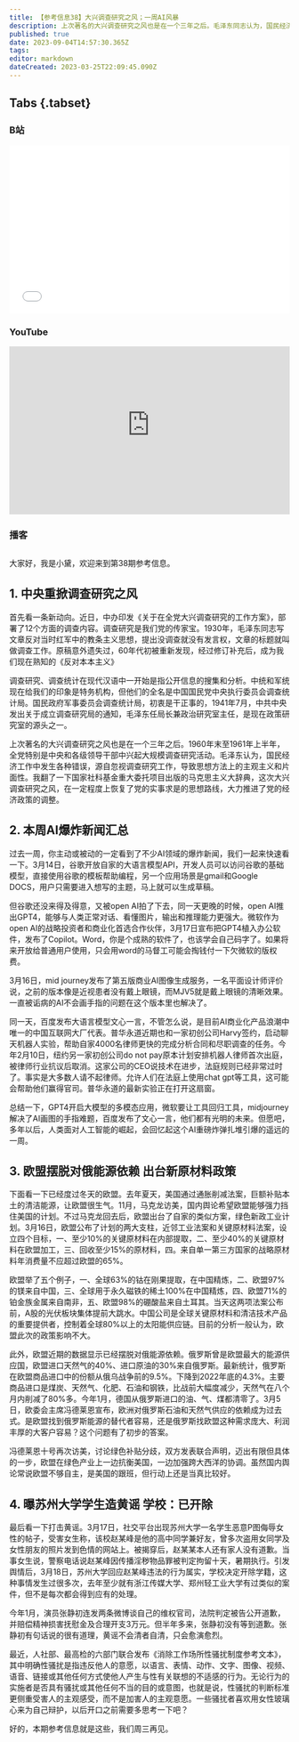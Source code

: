 ```yaml
---
title: 【参考信息38】大兴调查研究之风；一周AI风暴
description: 上次著名的大兴调查研究之风也是在一个三年之后。毛泽东同志认为，国民经济工作中发生各种错误，源自忽视调查研究工作，导致思想方法上的主观主义和片面性。上周，AI领域都是爆炸性新闻，GPT-4开启大模型的多模态应用，微软要让word自己码字，Midjourney解决了AI画图的手指难题，百度发布了“文心一言”，他们都有光明的未来……但愿吧。多年以后，人类面对人工智能的崛起，将会回忆起AI重磅炸弹扎堆引爆的一周。
published: true
date: 2023-09-04T14:57:30.365Z
tags: 
editor: markdown
dateCreated: 2023-03-25T22:09:45.090Z
---
```


## Tabs {.tabset}
### B站
<div style="position: relative; padding: 30% 45%;">
<iframe style="position: absolute; width: 100%; height: 100%; left: 0; top: 0;" src="//player.bilibili.com/player.html?&bvid=BV1GV4y1R7uf&page=1&as_wide=1&high_quality=1&danmaku=1&autoplay=0" scrolling="no" border="0" frameborder="no" framespacing="0" allowfullscreen="true"></iframe>
</div>

### YouTube
<div style="position: relative; padding: 30% 45%;">
<iframe style="position: absolute; top: 0; left: 0; width: 100%; height: 100%;" src="https://www.youtube-nocookie.com/embed/b6r1Dn_Az3k" title="YouTube video player" frameborder="0" allow="accelerometer; autoplay; clipboard-write; encrypted-media; gyroscope; picture-in-picture" allowfullscreen></iframe>
</div>
  
### 播客
<div class="podcast-player"></div>

## 

大家好，我是小黛，欢迎来到第38期参考信息。

## 1. 中央重掀调查研究之风

首先看一条新动向。近日，中办印发《关于在全党大兴调查研究的工作方案》，部署了12个方面的调查内容。调查研究是我们党的传家宝。1930年，毛泽东同志写文章反对当时红军中的教条主义思想，提出没调查就没有发言权，文章的标题就叫做调查工作。原稿意外遗失过，60年代初被重新发现，经过修订补充后，成为我们现在熟知的《反对本本主义》

调查研究、调查统计在现代汉语中一开始是指公开信息的搜集和分析。中统和军统现在给我们的印象是特务机构，但他们的全名是中国国民党中央执行委员会调查统计局。国民政府军事委员会调查统计局，初衷是干正事的，1941年7月，中共中央发出关于成立调查研究局的通知，毛泽东任局长兼政治研究室主任，是现在政策研究室的源头之一。

上次著名的大兴调查研究之风也是在一个三年之后。1960年末至1961年上半年，全党特别是中央和各级领导干部中兴起大规模调查研究活动。毛泽东认为，国民经济工作中发生各种错误，源自忽视调查研究工作，导致思想方法上的主观主义和片面性。我翻了一下国家社科基金重大委托项目出版的马克思主义大辞典，这次大兴调查研究之风，在一定程度上恢复了党的实事求是的思想路线，大力推进了党的经济政策的调整。

## 2. 本周AI爆炸新闻汇总

过去一周，你主动或被动的一定看到了不少AI领域的爆炸新闻，我们一起来快速看一下。3月14日，谷歌开放自家的大语言模型API，开发人员可以访问谷歌的基础模型，直接使用谷歌的模板帮助编程，另一个应用场景是gmail和Google DOCS，用户只需要进入想写的主题，马上就可以生成草稿。

但谷歌还没来得及得意，又被open AI拍了下去，同一天更晚的时候，open AI推出GPT4，能够与人类正常对话、看懂图片，输出和推理能力更强大。微软作为open AI的战略投资者和商业化首选合作伙伴，3月17日宣布把GPT4植入办公软件，发布了Copilot。Word，你是个成熟的软件了，也该学会自己码字了。如果将来开放给普通用户使用，只会用word的马督工可能会掏钱付一下欠微软的版权费。

3月16日，mid journey发布了第五版商业AI图像生成服务，一名平面设计师评价说，之前的版本像是近视患者没有戴上眼镜，而MJV5就是戴上眼镜的清晰效果。一直被诟病的AI不会画手指的问题在这个版本里也解决了。

同一天，百度发布大语言模型文心一言，不管怎么说，是目前AI商业化产品浪潮中唯一的中国互联网大厂代表。普华永道近期也和一家初创公司Harvy签约，启动聊天机器人实验，帮助自家4000名律师更快的完成分析合同和尽职调查的任务。今年2月10日，纽约另一家初创公司do not pay原本计划安排机器人律师首次出庭，被律师行业抗议后取消。这家公司的CEO说技术在进步，法庭规则已经非常过时了。事实是大多数人请不起律师。允许人们在法庭上使用chat gpt等工具，这可能会帮助他们赢得官司。普华永道的最新实验正在打开这扇窗。

总结一下，GPT4开启大模型的多模态应用，微软要让工具回归工具，midjourney解决了AI画图的手指难题，百度发布了文心一言，他们都有光明的未来。但愿吧，多年以后，人类面对人工智能的崛起，会回忆起这个AI重磅炸弹扎堆引爆的遥远的一周。

## 3. 欧盟摆脱对俄能源依赖 出台新原材料政策

下面看一下已经度过冬天的欧盟。去年夏天，美国通过通胀削减法案，巨额补贴本土的清洁能源，让欧盟很生气。11月，马克龙访美，国内舆论希望欧盟能够强力挡住美国的计划。不过马克龙回去后，欧盟出台了自家的类似方案，绿色新政工业计划。3月16日，欧盟公布了计划的两大支柱，近邻工业法案和关键原材料法案，设立四个目标，一、至少10%的关键原材料在内部提取，二、至少40%的关键原材料在欧盟加工，三、回收至少15%的原材料，四。来自单一第三方国家的战略原材料年消费量不应超过欧盟的65%。

欧盟举了五个例子，一、全球63%的钴在刚果提取，在中国精炼，二、欧盟97%的镁来自中国，三、全球用于永久磁铁的稀土100%在中国精炼，四、欧盟71%的铂金族金属来自南非，五、欧盟98%的硼酸盐来自土耳其。当天这两项法案公布前，A股的光伏板块集体提前大跳水。中国公司是全球关键原材料和清洁技术产品的重要提供者，控制着全球80%以上的太阳能供应链。目前的分析一般认为，欧盟此次的政策影响不大。

此外，欧盟近期的数据显示已经摆脱对俄能源依赖。俄罗斯曾是欧盟最大的能源供应国，欧盟进口天然气的40%、进口原油的30%来自俄罗斯。最新统计，俄罗斯在欧盟商品进口中的份额从俄乌战争前的9.5%。下降到2022年底的4.3%。主要商品进口是煤炭、天然气、化肥、石油和钢铁，比战前大幅度减少，天然气在八个月内削减了80%多。今年1月，德国从俄罗斯进口的油、气、煤都清零了。3月5日，欧委会主席冯德莱恩宣布，欧洲对俄罗斯石油和天然气供应的依赖成为过去式。是欧盟找到俄罗斯能源的替代者容易，还是俄罗斯找欧盟这种需求庞大、利润丰厚的大客户容易？这个问题有了初步的答案。

冯德莱恩十号再次访美，讨论绿色补贴分歧，双方发表联合声明，迈出有限但具体的一步，欧盟在绿色产业上一边抗衡美国，一边加强跨大西洋的协调。虽然国内舆论常说欧盟不够自主，是美国的跟班，但行动上还是当真比较好。

## 4. 曝苏州大学学生造黄谣 学校：已开除

最后看一下打击黄谣。3月17日，社交平台出现苏州大学一名学生恶意P图侮辱女性的帖子，受害女生称，该校赵某峰是他的高中同学兼好友，曾多次盗用女同学及女性朋友的照片发到色情的网站上。被揭穿后，赵某某本人还有家人没有道歉。当事女生说，警察电话说赵某峰因传播淫秽物品罪被判定拘留十天，暑期执行。引发舆情后，3月18日，苏州大学回应赵某峰违法的行为属实，学校决定开除学籍，这种事情发生过很多次，去年至少就有浙江传媒大学、郑州轻工业大学有过类似的案件，但不是每次都会得到应有的处理。

今年1月，演员张静初连发两条微博谈自己的维权官司，法院判定被告公开道歉，并赔偿精神损害抚慰金及合理开支3万元。但半年多来，张静初没有等到道歉。张静初有句话说的很有道理，黄谣不会清者自清，只会愈演愈烈。

最近，人社部、最高检的六部门联合发布《消除工作场所性骚扰制度参考文本》，其中明确性骚扰是指违反他人的意愿，以语言、表情、动作、文字、图像、视频、语音、链接或其他任何方式使他人产生与性有关联想的不适感的行为。无论行为的实施者是否具有骚扰或其他任何不当的目的或意图，也就是说，性骚扰的判断标准更侧重受害人的主观感受，而不是加害人的主观意愿。一些骚扰者喜欢用女性玻璃心来为自己辩护，以后开口之前需要多思考一下吧？

好的，本期参考信息就是这些，我们周三再见。
